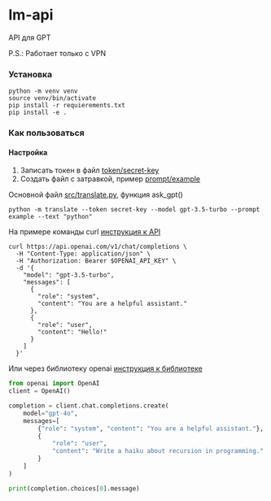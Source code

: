 # lm-api

API для GPT

P.S.: Работает только с VPN

### Установка
```shell
python -m venv venv
source venv/bin/activate
pip install -r requierements.txt
pip install -e .
```

### Как пользоваться

#### Настройка

1. Записать токен в файл [token/secret-key](token/secret-key)
2. Создать файл с затравкой, пример [prompt/example](prompt/example)

Основной файл [src/translate.py](src/translate.py), функция ask_gpt()
```shell
python -m translate --token secret-key --model gpt-3.5-turbo --prompt example --text "python"
```

На примере команды curl [инструкция к API](https://platform.openai.com/docs/api-reference/chat)
```shell
curl https://api.openai.com/v1/chat/completions \
  -H "Content-Type: application/json" \
  -H "Authorization: Bearer $OPENAI_API_KEY" \
  -d '{
    "model": "gpt-3.5-turbo",
    "messages": [
      {
        "role": "system",
        "content": "You are a helpful assistant."
      },
      {
        "role": "user",
        "content": "Hello!"
      }
    ]
  }'
```

Или через библиотеку openai [инструкция к библиотеке](https://platform.openai.com/docs/guides/gpt)
```python
from openai import OpenAI
client = OpenAI()

completion = client.chat.completions.create(
    model="gpt-4o",
    messages=[
        {"role": "system", "content": "You are a helpful assistant."},
        {
            "role": "user",
            "content": "Write a haiku about recursion in programming."
        }
    ]
)

print(completion.choices[0].message)
```
